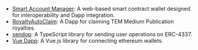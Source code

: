 - [Smart Account Manager](https://github.com/ethaccount/SAManager): A web-based smart contract wallet designed for interoperability and Dapp integration.
- [RoyaltyAutoClaim](https://github.com/EtherTW/RoyaltyAutoClaim): A Dapp for claiming TEM Medium Publication royalties.
- [sendop](https://github.com/ethaccount/sendop): A TypeScript library for sending user operations on ERC-4337.
- [Vue Dapp](https://github.com/ethaccount/vue-dapp): A Vue.js library for connecting ethereum wallets.
